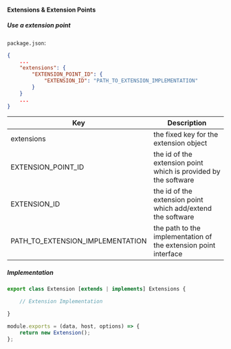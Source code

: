 #### Extensions & Extension Points


##### Use a extension point
`package.json`:
```json
{
    ...
    "extensions": {
        "EXTENSION_POINT_ID": {
            "EXTENSION_ID": "PATH_TO_EXTENSION_IMPLEMENTATION"
        }
    }
    ...
}
```
| Key                              | Description                                                     |
| -------------------------------- | --------------------------------------------------------------- |
| extensions                       | the fixed key for the extension object                          |
| EXTENSION_POINT_ID               | the id of the extension point which is provided by the software |
| EXTENSION_ID                     | the id of the extension point which add/extend the software     |
| PATH_TO_EXTENSION_IMPLEMENTATION | the path to the implementation of the extension point interface |

##### Implementation

```javascript
export class Extension [extends | implements] Extensions {

    // Extension Implementation

}

module.exports = (data, host, options) => {
    return new Extension();
};
```